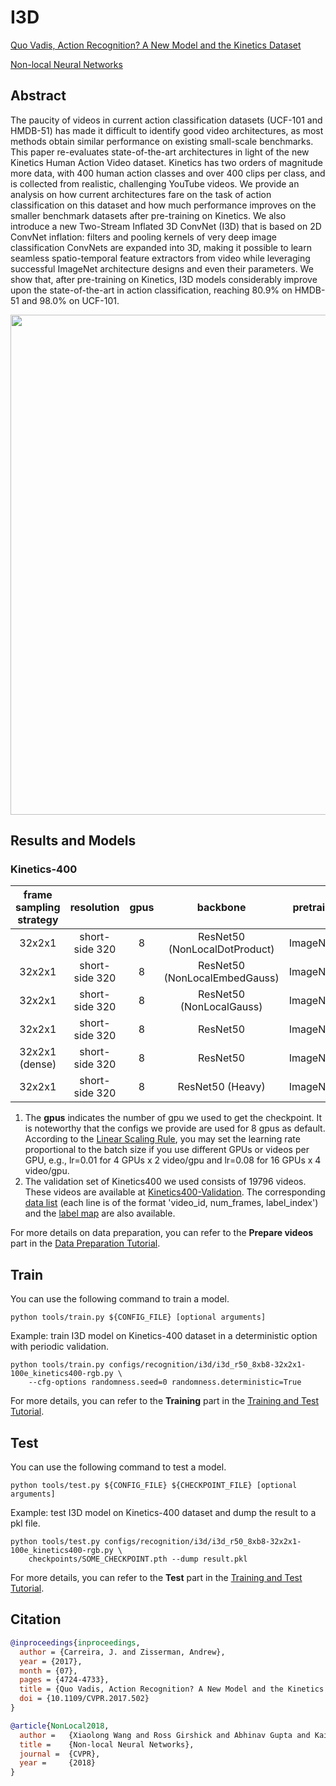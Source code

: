 # I3D

[Quo Vadis, Action Recognition? A New Model and the Kinetics Dataset](https://openaccess.thecvf.com/content_cvpr_2017/html/Carreira_Quo_Vadis_Action_CVPR_2017_paper.html)

[Non-local Neural Networks](https://openaccess.thecvf.com/content_cvpr_2018/html/Wang_Non-Local_Neural_Networks_CVPR_2018_paper.html)

<!-- [ALGORITHM] -->

## Abstract

<!-- [ABSTRACT] -->

The paucity of videos in current action classification datasets (UCF-101 and HMDB-51) has made it difficult to identify good video architectures, as most methods obtain similar performance on existing small-scale benchmarks. This paper re-evaluates state-of-the-art architectures in light of the new Kinetics Human Action Video dataset. Kinetics has two orders of magnitude more data, with 400 human action classes and over 400 clips per class, and is collected from realistic, challenging YouTube videos. We provide an analysis on how current architectures fare on the task of action classification on this dataset and how much performance improves on the smaller benchmark datasets after pre-training on Kinetics. We also introduce a new Two-Stream Inflated 3D ConvNet (I3D) that is based on 2D ConvNet inflation: filters and pooling kernels of very deep image classification ConvNets are expanded into 3D, making it possible to learn seamless spatio-temporal feature extractors from video while leveraging successful ImageNet architecture designs and even their parameters. We show that, after pre-training on Kinetics, I3D models considerably improve upon the state-of-the-art in action classification, reaching 80.9% on HMDB-51 and 98.0% on UCF-101.

<!-- [IMAGE] -->

<div align=center>
<img src="https://user-images.githubusercontent.com/34324155/143043624-1944704a-5d3e-4a3f-b258-1505c49f6092.png" width="800"/>
</div>

## Results and Models

### Kinetics-400

| frame sampling strategy |   resolution   | gpus |         backbone         | pretrain | top1 acc | top5 acc | testing protocol  | inference time(video/s) | gpu_mem(M) |         config         |         ckpt         |         log         |
| :---------------------: | :------------: | :--: | :----------------------: | :------: | :------: | :------: | :---------------: | :---------------------: | :--------: | :--------------------: | :------------------: | :-----------------: |
|         32x2x1          | short-side 320 |  8   | ResNet50 (NonLocalDotProduct) | ImageNet |  74.76   |  91.84   | 10 clips x 3 crop |            x            |    6245    | [config](/configs/recognition/i3d/i3d_r50-nl-dot-product_8xb8-32x2x1-100e_kinetics400-rgb.py) | [ckpt](https://download.openmmlab.com/mmaction/v1.0/recognition/i3d/i3d_r50-nl-dot-product_8xb8-32x2x1-100e_kinetics400-rgb/i3d_r50-nl-dot-product_8xb8-32x2x1-100e_kinetics400-rgb_20220812-8e1f2148.pth) | [log](https://download.openmmlab.com/mmaction/v1.0/recognition/i3d/i3d_r50-nl-dot-product_8xb8-32x2x1-100e_kinetics400-rgb/i3d_r50-nl-dot-product_8xb8-32x2x1-100e_kinetics400-rgb.log) |
|         32x2x1          | short-side 320 |  8   | ResNet50 (NonLocalEmbedGauss) | ImageNet |  74.69   |  91.69   | 10 clips x 3 crop |            x            |    6415    | [config](/configs/recognition/i3d/i3d_r50-nl-embedded-gaussian_8xb8-32x2x1-100e_kinetics400-rgb.py) | [ckpt](https://download.openmmlab.com/mmaction/v1.0/recognition/i3d/i3d_r50-nl-embedded-gaussian_8xb8-32x2x1-100e_kinetics400-rgb/ii3d_r50-nl-embedded-gaussian_8xb8-32x2x1-100e_kinetics400-rgb_20220812-afd8f562.pth) | [log](https://download.openmmlab.com/mmaction/v1.0/recognition/i3d/i3d_r50-nl-embedded-gaussian_8xb8-32x2x1-100e_kinetics400-rgb/i3d_r50-nl-embedded-gaussian_8xb8-32x2x1-100e_kinetics400-rgb.log) |
|         32x2x1          | short-side 320 |  8   | ResNet50 (NonLocalGauss) | ImageNet |  73.90   |  91.15   | 10 clips x 3 crop |            x            |    6108    | [config](/configs/recognition/i3d/i3d_r50-nl-gaussian_8xb8-32x2x1-100e_kinetics400-rgb.py) | [ckpt](https://download.openmmlab.com/mmaction/v1.0/recognition/i3d/i3d_r50-nl-gaussian_8xb8-32x2x1-100e_kinetics400-rgb/i3d_r50-nl-gaussian_8xb8-32x2x1-100e_kinetics400-rgb_20220812-0c5cbf5a.pth) | [log](https://download.openmmlab.com/mmaction/v1.0/recognition/i3d/i3d_r50-nl-gaussian_8xb8-32x2x1-100e_kinetics400-rgb/i3d_r50-nl-gaussian_8xb8-32x2x1-100e_kinetics400-rgb.log) |
|         32x2x1          | short-side 320 |  8   |         ResNet50         | ImageNet |  73.22   |  91.11   | 10 clips x 3 crop |            x            |    5149    | [config](/configs/recognition/i3d/i3d_r50_8xb8-32x2x1-100e_kinetics400-rgb.py) | [ckpt](https://download.openmmlab.com/mmaction/v1.0/recognition/i3d/i3d_r50_8xb8-32x2x1-100e_kinetics400-rgb/i3d_r50_8xb8-32x2x1-100e_kinetics400-rgb_20220812-e213c223.pth) | [log](https://download.openmmlab.com/mmaction/v1.0/recognition/i3d/i3d_r50_8xb8-32x2x1-100e_kinetics400-rgb/i3d_r50_8xb8-32x2x1-100e_kinetics400-rgb.log) |
|     32x2x1 (dense)      | short-side 320 |  8   |         ResNet50         | ImageNet |  73.77   |  91.35   | 10 clips x 3 crop |            x            |    5151    | [config](/configs/recognition/i3d/i3d_r50_8xb8-dense-32x2x1-100e_kinetics400-rgb.py) | [ckpt](https://download.openmmlab.com/mmaction/v1.0/recognition/i3d/i3d_r50_8xb8-dense-32x2x1-100e_kinetics400-rgb/i3d_r50_8xb8-dense-32x2x1-100e_kinetics400-rgb_20220812-9f46003f.pth) | [log](https://download.openmmlab.com/mmaction/v1.0/recognition/i3d/i3d_r50_8xb8-dense-32x2x1-100e_kinetics400-rgb/i3d_r50_8xb8-dense-32x2x1-100e_kinetics400-rgb.log) |
|         32x2x1          | short-side 320 |  8   |     ResNet50 (Heavy)     | ImageNet |  76.08   |  92.34   | 10 clips x 3 crop |            x            |   17350    | [config](/configs/recognition/i3d/i3d_r50-heavy_8xb8-32x2x1-100e_kinetics400-rgb.py) | [ckpt](https://download.openmmlab.com/mmaction/v1.0/recognition/i3d/i3d_r50-heavy_8xb8-32x2x1-100e_kinetics400-rgb/i3d_r50-heavy_8xb8-32x2x1-100e_kinetics400-rgb_20220812-ed501b31.pth) | [log](https://download.openmmlab.com/mmaction/v1.0/recognition/i3d/i3d_r50-heavy_8xb8-32x2x1-100e_kinetics400-rgb/i3d_r50-heavy_8xb8-32x2x1-100e_kinetics400-rgb.log) |

1. The **gpus** indicates the number of gpu we used to get the checkpoint. It is noteworthy that the configs we provide are used for 8 gpus as default.
   According to the [Linear Scaling Rule](https://arxiv.org/abs/1706.02677), you may set the learning rate proportional to the batch size if you use different GPUs or videos per GPU,
   e.g., lr=0.01 for 4 GPUs x 2 video/gpu and lr=0.08 for 16 GPUs x 4 video/gpu.
2. The validation set of Kinetics400 we used consists of 19796 videos. These videos are available at [Kinetics400-Validation](https://mycuhk-my.sharepoint.com/:u:/g/personal/1155136485_link_cuhk_edu_hk/EbXw2WX94J1Hunyt3MWNDJUBz-nHvQYhO9pvKqm6g39PMA?e=a9QldB). The corresponding [data list](https://download.openmmlab.com/mmaction/dataset/k400_val/kinetics_val_list.txt) (each line is of the format 'video_id, num_frames, label_index') and the [label map](https://download.openmmlab.com/mmaction/dataset/k400_val/kinetics_class2ind.txt) are also available.

For more details on data preparation, you can refer to the **Prepare videos** part in the [Data Preparation Tutorial](/docs/en/user_guides/2_data_prepare.md).

## Train

You can use the following command to train a model.

```shell
python tools/train.py ${CONFIG_FILE} [optional arguments]
```

Example: train I3D model on Kinetics-400 dataset in a deterministic option with periodic validation.

```shell
python tools/train.py configs/recognition/i3d/i3d_r50_8xb8-32x2x1-100e_kinetics400-rgb.py \
    --cfg-options randomness.seed=0 randomness.deterministic=True
```

For more details, you can refer to the **Training** part in the [Training and Test Tutorial](/docs/en/user_guides/4_train_test.md).

## Test

You can use the following command to test a model.

```shell
python tools/test.py ${CONFIG_FILE} ${CHECKPOINT_FILE} [optional arguments]
```

Example: test I3D model on Kinetics-400 dataset and dump the result to a pkl file.

```shell
python tools/test.py configs/recognition/i3d/i3d_r50_8xb8-32x2x1-100e_kinetics400-rgb.py \
    checkpoints/SOME_CHECKPOINT.pth --dump result.pkl
```

For more details, you can refer to the **Test** part in the [Training and Test Tutorial](/docs/en/user_guides/4_train_test.md).

## Citation

```BibTeX
@inproceedings{inproceedings,
  author = {Carreira, J. and Zisserman, Andrew},
  year = {2017},
  month = {07},
  pages = {4724-4733},
  title = {Quo Vadis, Action Recognition? A New Model and the Kinetics Dataset},
  doi = {10.1109/CVPR.2017.502}
}
```

<!-- [BACKBONE] -->

```BibTeX
@article{NonLocal2018,
  author =   {Xiaolong Wang and Ross Girshick and Abhinav Gupta and Kaiming He},
  title =    {Non-local Neural Networks},
  journal =  {CVPR},
  year =     {2018}
}
```
